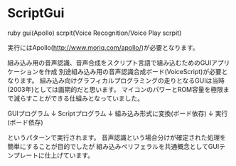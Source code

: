 # ScriptGui
ruby gui(Apollo) scrpit(Voice Recognition/Voice Play scrpit)

実行にはApollo(http://www.moriq.com/apollo/)が必要となります。

組み込み用の音声認識、音声合成をスクリプト言語で組み込むためのGUIアプリケーションを作成
別途組み込み用の音声認識合成ボード(VoiceScript)が必要となります。
組み込み向けグラフィカルプログラミングの走りとなるGUIは当時(2003年)としては画期的だと思います。
マイコンのパワーとROM容量を極限まで減らすことができる仕組みとなっていました。

GUIプログラム
↓
Scriptプログラム
↓
組み込み形式に変換(ボード依存)
↓
実行(ボード依存)

というパターンで実行されます。
音声認識という場合分けが確定された処理を簡単にすることが目的でしたが
組み込みペリフェラルを共通概念としてGUIテンプレートに仕上げています。
